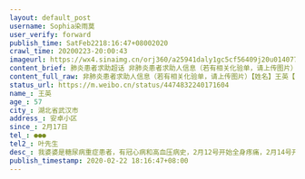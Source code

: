 ```yaml
---
layout: default_post
username: Sophia染雨莫
user_verify: forward
publish_time: SatFeb2218:16:47+08002020
crawl_time: 20200223-20:00:43
imageurl: https://wx4.sinaimg.cn/orj360/a25941daly1gc5cf56409j20u014077a.jpg,https://wx2.sinaimg.cn/orj360/a25941daly1gc5chfj5ttj21400u0whk.jpg,https://wx4.sinaimg.cn/orj360/a25941daly1gc5cgao6t8j20t612w7b4.jpg,https://wx2.sinaimg.cn/orj360/a25941daly1gc5cgb6f1aj20t612w45q.jpg,https://wx2.sinaimg.cn/orj360/a25941daly1gc5cgbi72yj20t612wwlx.jpg,https://wx3.sinaimg.cn/orj360/a25941daly1gc5cf5zcw1j212o0t0jxz.jpg,https://wx4.sinaimg.cn/orj360/a25941daly1gc5cf6a8ybj212s0t2dn0.jpg,https://wx3.sinaimg.cn/orj360/a25941daly1gc5cf6igopj21280son5i.jpg,https://wx2.sinaimg.cn/orj360/a25941daly1gc5cf6s4e8j20zc0qin4e.jpg
content_brief: 肺炎患者求助超话 非肺炎患者求助人信息（若有相关化验单，请上传图片）【姓名】王英【年龄】57【所在城市】湖北省武汉市【所在小区、社区】安卓小区【患病时间】2月17日【联系方式】●●●【其他紧急联系人】叶先生【病情描述】 我婆婆是糖尿病重症患者，有冠心病和高血压病史，2月1 ...全文
content_full_raw: 非肺炎患者求助人信息（若有相关化验单，请上传图片）【姓名】王英【年龄】57【所在城市】湖北省武汉市【所在小区、社区】安卓小区【患病时间】2月17日【联系方式】●●●【其他紧急联系人】叶先生【病情描述】我婆婆是糖尿病重症患者，有冠心病和高血压病史，2月12号开始全身疼痛，2月14号开始无尿，18号到协和医院急诊科就诊，医院检测出我婆婆未受新型冠状病毒感染，但是有肾囊肿、肾衰竭，肌酐412，鉴于协和医院目前无法会诊，所以建议我们转院治疗，但我们拨打了所有武汉市公布的透析医院电话，都回复说无法住院、无法会诊、透析已满。我婆婆本来就是糖尿病导致失明，且身体有多处疾病，现在又全身浮肿和疼痛，实在难以忍受，希望能透析或者会诊的医院能及时联系我婆婆入院治疗，真心谢谢大家。
status_url: https://m.weibo.cn/status/4474832240171604
name_: 王英
age_: 57
city_: 湖北省武汉市
address_: 安卓小区
since_: 2月17日
tel_: ●●●
tel2_: 叶先生
desc_: 我婆婆是糖尿病重症患者，有冠心病和高血压病史，2月12号开始全身疼痛，2月14号开始无尿，18号到协和医院急诊科就诊，医院检测出我婆婆未受新型冠状病毒感染，但是有肾囊肿、肾衰竭，肌酐412，鉴于协和医院目前无法会诊，所以建议我们转院治疗，但我们拨打了所有武汉市公布的透析医院电话，都回复说无法住院、无法会诊、透析已满。我婆婆本来就是糖尿病导致失明，且身体有多处疾病，现在又全身浮肿和疼痛，实在难以忍受，希望能透析或者会诊的医院能及时联系我婆婆入院治疗，真心谢谢大家。
publish_timestamp: 2020-02-22 18:16:47+08:00
---
```

